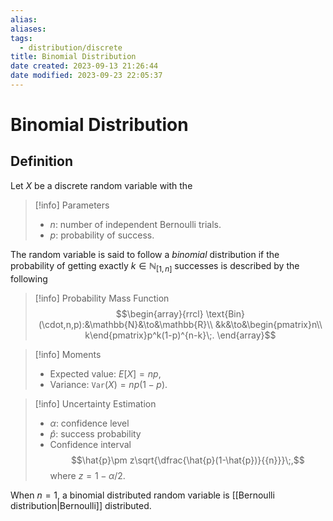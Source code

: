 ```yaml
---
alias: 
aliases: 
tags:
  - distribution/discrete
title: Binomial Distribution
date created: 2023-09-13 21:26:44
date modified: 2023-09-23 22:05:37
---
```


# Binomial Distribution



## Definition

Let $X$ be a discrete random variable with the

> [!info] Parameters
> - $n$: number of independent Bernoulli trials.
> - $p$: probability of success.

The random variable is said to follow a _binomial_ distribution if the probability of getting exactly $k\in\mathbb{N}_{[1,n]}$ successes is described by the following

> [!info] Probability Mass Function
> $$\begin{array}{rrcl}
> \text{Bin}(\cdot,n,p):&\mathbb{N}&\to&\mathbb{R}\\
> &k&\to&\begin{pmatrix}n\\ k\end{pmatrix}p^k(1-p)^{n-k}\;.
> \end{array}$$

> [!info] Moments
> - Expected value: $E[X]=np$,
> - Variance: $\texttt{Var}(X)=np(1-p)$.

> [!info] Uncertainty Estimation
> - $\alpha$: confidence level
> - $\hat{p}$: success probability
> - Confidence interval
>   $$\hat{p}\pm z\sqrt{\dfrac{\hat{p}(1-\hat{p})}{{n}}}\;,$$
>   where $z=1-\alpha/2$.

When $n=1$, a binomial distributed random variable is [[Bernoulli distribution|Bernoulli]] distributed.